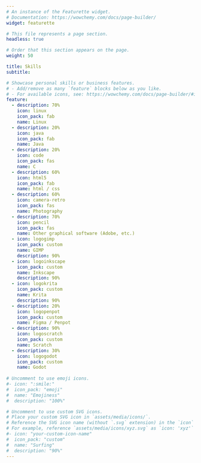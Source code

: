 ```yaml
---
# An instance of the Featurette widget.
# Documentation: https://wowchemy.com/docs/page-builder/
widget: featurette

# This file represents a page section.
headless: true

# Order that this section appears on the page.
weight: 50

title: Skills
subtitle:

# Showcase personal skills or business features.
# - Add/remove as many `feature` blocks below as you like.
# - For available icons, see: https://wowchemy.com/docs/page-builder/#icons
feature:
  - description: 70%
    icon: linux
    icon_pack: fab
    name: Linux
  - description: 20%
    icon: java
    icon_pack: fab
    name: Java
  - description: 20%
    icon: code
    icon_pack: fas
    name: C
  - description: 60%
    icon: html5
    icon_pack: fab
    name: html / css
  - description: 60%
    icon: camera-retro
    icon_pack: fas
    name: Photography
  - description: 70%
    icon: pencil
    icon_pack: fas
    name: Other graphical software (Adobe, etc.)
  - icon: logogimp
    icon_pack: custom
    name: GIMP
    description: 90%
  - icon: logoinkscape
    icon_pack: custom
    name: Inkscape
    description: 90%
  - icon: logokrita
    icon_pack: custom
    name: Krita
    description: 90%
  - description: 20%
    icon: logopenpot
    icon_pack: custom
    name: Figma / Penpot
  - description: 90%
    icon: logoscratch
    icon_pack: custom
    name: Scratch
  - description: 30%
    icon: logogodot
    icon_pack: custom
    name: Godot
    
# Uncomment to use emoji icons.
#- icon: ":smile:"
#  icon_pack: "emoji"
#  name: "Emojiness"
#  description: "100%"

# Uncomment to use custom SVG icons.
# Place your custom SVG icon in `assets/media/icons/`.
# Reference the SVG icon name (without `.svg` extension) in the `icon` field.
# For example, reference `assets/media/icons/xyz.svg` as `icon: 'xyz'`
#- icon: "your-custom-icon-name"
#  icon_pack: "custom"
#  name: "Surfing"
#  description: "90%"
---
```


